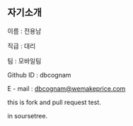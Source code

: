 자기소개 
-------------------
이름 : 전용남

직급 : 대리

팀 : 모바일팀

Github ID : dbcognam

E - mail : dbcognam@wemakeprice.com


this is fork and pull request test.

in soursetree.
